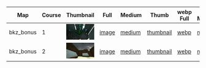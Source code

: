 | Map | Course | Thumbnail | Full | Medium | Thumb | webp Full | webp Medium | webp Thumb |
|-----|--------|-----------|------|--------|-------|-----------|-------------|------------|
|bkz_bonus|1|![1](webp/thumbnail/bkz_bonus/1.webp?raw=true)|[image](full/bkz_bonus/1.jpg?raw=true)|[medium](medium/bkz_bonus/1.jpg?raw=true)|[thumbnail](thumbnail/bkz_bonus/1.jpg?raw=true)|[webp](webp/full/bkz_bonus/1.webp?raw=true)|[medium](webp/medium/bkz_bonus/1.webp?raw=true)|[thumbnail](webp/thumbnail/bkz_bonus/1.webp?raw=true)|
|bkz_bonus|2|![2](webp/thumbnail/bkz_bonus/2.webp?raw=true)|[image](full/bkz_bonus/2.jpg?raw=true)|[medium](medium/bkz_bonus/2.jpg?raw=true)|[thumbnail](thumbnail/bkz_bonus/2.jpg?raw=true)|[webp](webp/full/bkz_bonus/2.webp?raw=true)|[medium](webp/medium/bkz_bonus/2.webp?raw=true)|[thumbnail](webp/thumbnail/bkz_bonus/2.webp?raw=true)|